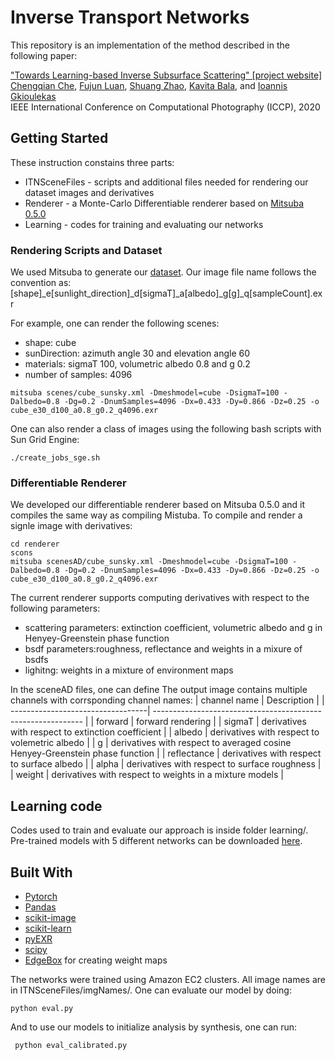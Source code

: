 # Inverse Transport Networks

This repository is an implementation of the method described in the following paper: 

["Towards Learning-based Inverse Subsurface Scattering" [project website]](https://imaging.cs.cmu.edu/inverse_transport_networks/)\
[Chengqian Che](https://brucect2.github.io/), [Fujun Luan](https://www.cs.cornell.edu/~fujun/), [Shuang Zhao](https://shuangz.com/), [Kavita Bala](http://www.cs.cornell.edu/~kb/), and [Ioannis Gkioulekas](https://www.cs.cmu.edu/~igkioule/)\
IEEE International Conference on Computational Photography  (ICCP), 2020

## Getting Started

These instruction constains three parts:
* ITNSceneFiles - scripts and additional files needed for rendering our dataset images and derivatives
* Renderer - a Monte-Carlo Differentiable renderer based on [Mitsuba 0.5.0](https://www.mitsuba-renderer.org/releases/current/documentation.pdf)
* Learning - codes for training and evaluating our networks

### Rendering Scripts and Dataset

We used Mitsuba to generate our [dataset](https://imaging.cs.cmu.edu/inverse_transport_networks/assets/dataset.zip). Our image file name follows the convention as:
[shape]_e[sunlight_direction]_d[sigmaT]_a[albedo]_g[g]_q[sampleCount].exr

For example, one can render the following scenes:
* shape: cube
* sunDirection: azimuth angle 30 and elevation angle 60
* materials: sigmaT 100, volumetric albedo 0.8 and g 0.2
* number of samples: 4096

```
mitsuba scenes/cube_sunsky.xml -Dmeshmodel=cube -DsigmaT=100 -Dalbedo=0.8 -Dg=0.2 -DnumSamples=4096 -Dx=0.433 -Dy=0.866 -Dz=0.25 -o cube_e30_d100_a0.8_g0.2_q4096.exr
```
One can also render a class of images using the following bash scripts with Sun Grid Engine:

```
./create_jobs_sge.sh
```
### Differentiable Renderer

We developed our differentiable renderer based on Mitsuba 0.5.0 and it compiles the same way as compiling Mistuba. To compile and render a signle image with derivatives:
```
cd renderer
scons
mitsuba scenesAD/cube_sunsky.xml -Dmeshmodel=cube -DsigmaT=100 -Dalbedo=0.8 -Dg=0.2 -DnumSamples=4096 -Dx=0.433 -Dy=0.866 -Dz=0.25 -o cube_e30_d100_a0.8_g0.2_q4096.exr
```
The current renderer supports computing derivatives with respect to the following parameters:
* scattering parameters: extinction coefficient, volumetric albedo and g in Henyey-Greenstein phase function
* bsdf parameters:roughness, reflectance and weights in a mixure of bsdfs
* lighitng: weights in a mixture of environment maps


In the sceneAD files, one can define 
The output image contains multiple channels with corrsponding channel names:
| channel name                      | Description                                                       |
| ----------------------------------| ------------------------------------------------------------      |
| forward                           | forward rendering                                                 |
| sigmaT                            | derivatives with respect to extinction coefficient                |
| albedo                            | derivatives with respect to volemetric albedo                                |
| g                                 | derivatives with respect to averaged cosine Henyey-Greenstein phase function |
| reflectance                       | derivatives with respect to surface albedo                                |
| alpha                             | derivatives with respect to surface roughness                                |
| weight                            | derivatives with respect to weights in a mixture models                                |

## Learning code

Codes used to train and evaluate our approach is inside folder learning/. Pre-trained models with 5 different networks can be downloaded [here](https://www.dropbox.com/s/gro2st63x58ytle/ITNNetworks.zip?dl=0).

## Built With

* [Pytorch](https://pytorch.cn/previous-versions/)
* [Pandas](https://pandas.pydata.org/pandas-docs/version/0.15/tutorials.html)
* [scikit-image](https://scikit-image.org/docs/dev/api/skimage.html)
* [scikit-learn](https://scikit-learn.org/stable/)
* [pyEXR](https://pypi.org/project/PyEXR/)
* [scipy](https://www.scipy.org/)
* [EdgeBox](https://github.com/pdollar/edges) for creating weight maps

The networks were trained using Amazon EC2 clusters. All image names are in ITNSceneFiles/imgNames/. One can evaluate our model by doing:

```
python eval.py
``` 
And to use our models to initialize analysis by synthesis, one can run:
```
 python eval_calibrated.py
```
